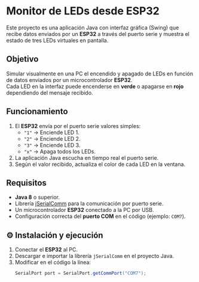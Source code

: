 # Monitor de LEDs desde ESP32

Este proyecto es una aplicación Java con interfaz gráfica (Swing) que recibe datos enviados por un **ESP32** a través del puerto serie y muestra el estado de tres LEDs virtuales en pantalla.  

##  Objetivo
Simular visualmente en una PC el encendido y apagado de LEDs en función de datos enviados por un microcontrolador **ESP32**.  
Cada LED en la interfaz puede encenderse en **verde** o apagarse en **rojo** dependiendo del mensaje recibido.

## Funcionamiento
1. El **ESP32** envía por el puerto serie valores simples:
   - `"1"` → Enciende LED 1.
   - `"2"` → Enciende LED 2.
   - `"3"` → Enciende LED 3.
   - `"x"` → Apaga todos los LEDs.
2. La aplicación Java escucha en tiempo real el puerto serie.
3. Según el valor recibido, actualiza el color de cada LED en la ventana.

## Requisitos
- **Java 8** o superior.
- Librería [jSerialComm](https://fazecast.github.io/jSerialComm/) para la comunicación por puerto serie.
- Un microcontrolador **ESP32** conectado a la PC por USB.
- Configuración correcta del **puerto COM** en el código (ejemplo: `COM7`).

## ⚙️ Instalación y ejecución
1. Conectar el **ESP32** al PC.
2. Descargar e importar la librería `jSerialComm` en el proyecto Java.
3. Modificar en el código la línea:
   ```java
   SerialPort port = SerialPort.getCommPort("COM7");
